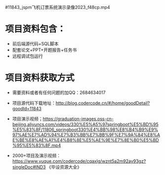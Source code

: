  #11843_jspm飞机订票系统演示录像2023_f48cp.mp4
    
 
 # 项目资料包含：
 * 前后端源代码+SQL脚本
 * 配套论文+PPT+开题报告+任务书
 * 远程调试包运行

 # 项目资料获取方式
 * 需要资料或者有任何问题的加QQ：2684634017

 * 项目源代码下载地址：http://blog.codercode.cn/#/home/goodDetail?goodId=11843
 
 
 * 项目演示视频；https://graduation-images.oss-cn-beijing.aliyuncs.com/videos/330%E5%A5%97springboot%E5%BD%95%E5%83%8F/11806_springboot330%E4%BB%98%E8%B4%B9%E9%97%AE%E7%AD%94%E7%B3%BB%E7%BB%9F%E7%9A%84%E8%AE%BE%E8%AE%A1%E4%B8%8E%E5%AE%9E%E7%8E%B0%E5%BD%95%E5%83%8F.mp4
 

 * 2000+项目及演示视频：https://www.yuque.com/codercode/cqaxlg/wznt5a2m92ay93gz?singleDoc#lND3 《毕设资源大全》


 
